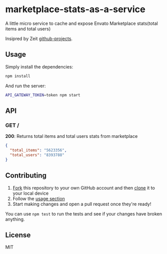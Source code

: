 # marketplace-stats-as-a-service
A little micro service to cache and expose Envato Marketplace stats(total items and total users)

Insipred by Zeit [github-projects](https://github.com/zeit/github-projects).

## Usage

Simply install the dependencies:

```bash
npm install
```

And run the server:

```bash
API_GATEWAY_TOKEN=token npm start
```

## API

### GET /

**200**: Returns total items and total users stats from marketplace

```json
{
  "total_items": "5623356",
  "total_users": "8393788"
}
```

## Contributing

1. [Fork](https://help.github.com/articles/fork-a-repo/) this repository to your own GitHub account and then [clone](https://help.github.com/articles/cloning-a-repository/) it to your local device
2. Follow the [usage section](#usage)
3. Start making changes and open a pull request once they're ready!

You can use `npm test` to run the tests and see if your changes have broken anything.

## License

MIT
